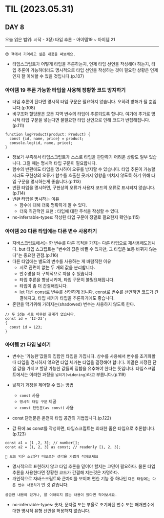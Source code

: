 # TIL (2023.05.31)

## DAY 8

오늘 읽은 범위: 시작 - 3장) 타입 추론 - 아이템19 ~ 아이템 21

---

```
😉 책에서 기억하고 싶은 내용을 써보세요.
```

- 타입스크립트가 어떻게 타입을 추론하는지, 언제 타입 선언을 작성해야 하는지, 타입 추론이 가능하더라도
  명시적으로 타입 선언을 작성하는 것이 필요한 상황은 언제인지 잘 이해할 수 있을 것입니다.(p.107)

### 아이템 19 추론 가능한 타입을 사용해 장황한 코드 방지하기

- 타입 추론이 된다면 명시적 타입 구문은 필요하지 않습니다. 오히려 방해가 될 뿐입니다.(p.108)
- 비구조화 할당문은 모든 지역 변수의 타입이 추론되도록 합니다. 여기에 추가로 명시적 타입 구문을 넣는다면
  불필요한 타입 선언으로 인해 코드가 번잡해집니다.(p.111)

```
function logProduct(product: Product) {
  const {id, name, price} = product;
  console.log(id, name, price);
}
```

- 정보가 부족해서 타입스크립트가 스스로 타입을 판단하기 어려운 상황도 일부 있습니다. 그럴 때는 명시적 타입 구문이 필요합니다.
- 함수의 반환에도 타입을 명시하여 오류를 방지할 수 있습니다. 타입 추론이 가능할지라도 구현상의 오류가 함수를 호출한 곳까지 영향을
  미치지 않도록 하기 위해 타입 구문을 명시하는게 좋습니다.(p.113)
- 반환 타입을 명시하면, 구현상의 오류가 사용자 코드의 오류로 표시되지 않습니다.(p.114)
- 반환 타입을 명시하는 이유
  - 함수에 대해 더욱 명확하게 알 수 있다.
  - 더욱 직관적인 표현 : 타입에 대한 주석을 작성할 수 있다.
- no-inferrable-types: 작성된 타입 구문이 정말로 필요한지 확인(p.115)

### 아이템 20 다른 타입에는 다른 변수 사용하기

- 자바스크립트에서는 한 변수를 다른 목적을 가지는 다른 타입으로 재사용해도됩니다.
  but 타입 스크립트는 "변수의 값은 바뀔 수 있지만, 그 타입은 보통 바뀌지 않는다"는 중요한 관점.(p.116)
- 다른 타입에는 별도의 변수를 사용하는 게 바람직한 이유
  - 서로 관련이 없는 두 개의 값을 분리합니다.
  - 반수명을 더 구체적으로 지을 수 있습니다.
  - 타입 추론을 향상시키며, 타입 구문이 불필요해집니다.
  - 타입이 좀 더 간결해집니다.
  - let 대신 const로 변수를 선언하게 됩니다. const로 변수를 선언하면 코드가 간결해지고, 타입 체커가 타입을 추론하기에도 좋습니다.
- 혼란을 막기위해 가려지는(shadowed) 변수는 사용하지 않도록 한다.

```
// 두 id는 서로 아무런 관계가 없습니다.
const id = '12-23';
{
  const id = 123;
}
```

### 아이템 21 타입 넓히기

- 변수는 '가능한'값들의 집합인 타입을 가집니다. 상수를 사용해서 변수를 초기화할 때 타입을 명시하지 않으면
  타입 체커는 타입을 결정해야 합니다. 이말은 지정된 단일 값을 가지고 할당 가능한 값들의 집합을 유추해야 한다는 뜻입니다.
  타입스크립트에서는 이러한 과정을 `넓히기(widening)`라고 부릅니다.(p.119)
- 넓히기 과정을 제어할 수 있는 방법

  - `const` 사용
  - `명시적 타입 구문` 제공
  - `const 단언문(as const)` 사용

- const 단언문은 온전히 타입 공간의 기법입니다.(p.122)
- 값 뒤에 as const를 작성하면, 타입스크립트는 최대한 좁은 타입으로 추론합니다.(p.123)

```
const a1 = [1 ,2, 3]; // number[];
const a2 = [1, 2, 3] as const; // readonly [1, 2, 3];
```

```
🤔 오늘 익은 소감은? 떠오르는 생각을 가볍게 적어보세요
```

- 명시적으로 표현하지 않고 타입 추론을 믿어야 할지는 고민이 필요하다. 물론 타입 추론을 사용한다면 장황한 코드가 간결해 지는것은 자명하다.
- 개인적으로 자바스크립트와 큰차이를 보이며 편한 기능 중 하나인 `다른 타입에는 다른 변수 사용하기` 인 것 같습니다.

```
궁금한 내용이 있거나, 잘 이해되지 않는 내용이 있다면 적어보세요.
```

- no-inferrable-types: 숫자, 문자열 또는 부울로 초기화된 변수 또는 매개변수에 대한 명시적 유형 선언을 허용하지 않습니다.

